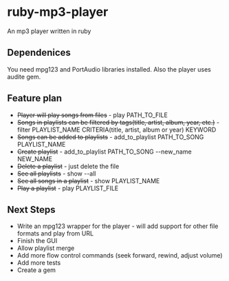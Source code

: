 ruby-mp3-player
===============

An mp3 player written in ruby

Dependenices
------------
You need mpg123 and PortAudio libraries installed.
Also the player uses audite gem.

Feature plan
------------

* ~~Player will play songs from files~~ - play PATH_TO_FILE
* ~~Songs in playlists can be filtered by tags(title, artist, album, year, etc.)~~ - filter PLAYLIST_NAME CRITERIA(title, artist, album or year) KEYWORD
* ~~Songs can be added to playlists~~ - add_to_playlist PATH_TO_SONG PLAYLIST_NAME
* ~~Create playlist~~ - add_to_playlist PATH_TO_SONG --new_name NEW_NAME
* ~~Delete a playlist~~ - just delete the file
* ~~See all playlists~~ - show --all
* ~~See all songs in a playlist~~ - show PLAYLIST_NAME
* ~~Play a playlist~~ - play PLAYLIST_FILE

Next Steps
----------
* Write an mpg123 wrapper for the player - will add support for other file formats and play from URL
* Finish the GUI
* Allow playlist merge
* Add more flow control commands (seek forward, rewind, adjust volume)
* Add more tests
* Create a gem